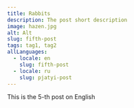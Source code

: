 ```yaml
---
title: Rabbits
description: The post short description
image: hazen.jpg
alt: Alt
slug: fifth-post
tags: tag1, tag2
allLanguages:
  - locale: en
    slug: fifth-post
  - locale: ru
    slug: pjatyi-post
---
```

This is the 5-th post on English